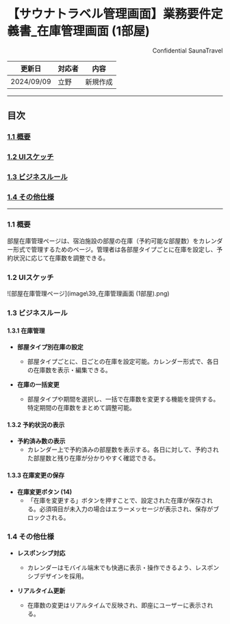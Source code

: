 # 【サウナトラベル管理画面】業務要件定義書_在庫管理画面 (1部屋)

<div style="text-align: right;">
Confidential SaunaTravel
</div>

|更新日|対応者|内容|
|-|-|-|
| 2024/09/09 | 立野 | 新規作成 |

***

## 目次
### [1.1 概要](#anchor1)
### [1.2 UIスケッチ](#anchor2)
### [1.3 ビジネスルール](#anchor3)
### [1.4 その他仕様](#anchor4)

***

<a id="anchor1"></a>

### 1.1 概要
部屋在庫管理ページは、宿泊施設の部屋の在庫（予約可能な部屋数）をカレンダー形式で管理するためのページ。管理者は各部屋タイプごとに在庫を設定し、予約状況に応じて在庫数を調整できる。

<a id="anchor2"></a>

### 1.2 UIスケッチ
![部屋在庫管理ページ](image\39_在庫管理画面 (1部屋).png)

<a id="anchor3"></a>

### 1.3 ビジネスルール

#### 1.3.1 在庫管理
- **部屋タイプ別在庫の設定**
  - 部屋タイプごとに、日ごとの在庫を設定可能。カレンダー形式で、各日の在庫数を表示・編集できる。

- **在庫の一括変更**
  - 部屋タイプや期間を選択し、一括で在庫数を変更する機能を提供する。特定期間の在庫数をまとめて調整可能。

#### 1.3.2 予約状況の表示
- **予約済み数の表示**
  - カレンダー上で予約済みの部屋数を表示する。各日に対して、予約された部屋数と残り在庫が分かりやすく確認できる。

#### 1.3.3 在庫変更の保存
- **在庫変更ボタン (14)**
  - 「在庫を変更する」ボタンを押すことで、設定された在庫が保存される。必須項目が未入力の場合はエラーメッセージが表示され、保存がブロックされる。

<a id="anchor4"></a>

### 1.4 その他仕様
- **レスポンシブ対応**
  - カレンダーはモバイル端末でも快適に表示・操作できるよう、レスポンシブデザインを採用。

- **リアルタイム更新**
  - 在庫数の変更はリアルタイムで反映され、即座にユーザーに表示される。

